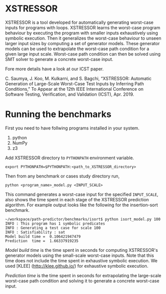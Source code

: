 # XSTRESSOR
XSTRESSOR is a tool developed for automatically generating worst-case inputs for programs with loops. XSTRESSOR learns the worst-case program 
behaviour by executing the program with smaller inputs exhaustively using symbolic execution. Then it generalizes the worst-case behaviour to unseen larger
input sizes by computing a set of generator models. These generator models can be used to extrapolate the worst-case path condition
for a given large input scale. Worst-case path condition can then be solved using SMT solver to generate a concrete worst-case input.

Fore more details have a look at our ICST paper.

C. Saumya, J. Koo, M. Kulkarni, and S. Bagchi, “XSTRESSOR: Automatic Generation of Large-Scale Worst-Case Test Inputs by Inferring Path Conditions,” To Appear at the 12th IEEE International Conference on Software Testing, Verification, and Validation (ICST), Apr. 2019.

# Running the benchmarks
First you need to have follwing programs installed in your system.
1. python
2. NumPy
3. z3

Add XSTRESSOR directory to `PYTHONPATH` environment variable. 
```
export PYTHONPATH=$PYTHONPATH:<path_to_XSTRESSOR_directory>
```
Then from any benchmark or cases study directory run,
```
python <program_name>_model.py <INPUT_SCALE> 
```
This command generates a worst-case input for the specified `INPUT_SCALE`, also shows the time spent in each stage of the XSTRESSOR prediction algorithm.
For example output looks like the following for the insertion-sort benchmark.
```
~/workspace/path-predictor/benchmarks/isort$ python isort_model.py 100
INFO : This program has 1 symbolic predicates
INFO : Generating a test case for scale 100
INFO : Satisfiability : sat
Model build time =  0.106421947479
Prediction  time =  1.66337919235
```
*Model build time* is the time spent in seconds for computing XSTRESSOR's generator models using the small-scale worst-case inputs. Note that this time does not include 
the time spent in exhaustive symbolic execution. We used [KLEE] (http://klee.github.io/) for exhaustive symbolic execution.

*Prediction time* is the time spent in seconds for extrapolating the large-scale worst-case path condition and solving it to generate a concrete worst-case input.


